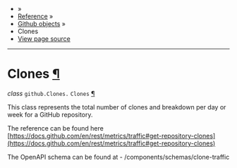 - »
- [Reference](https://pygithub.readthedocs.io/en/stable/reference.html) »
- [Github objects](https://pygithub.readthedocs.io/en/stable/github_objects.html) »
- Clones
- [View page source](https://pygithub.readthedocs.io/en/stable/_sources/github_objects/Clones.rst.txt)

* * *

# Clones [¶](https://pygithub.readthedocs.io/en/stable/github_objects/Clones.html\#clones "Permalink to this headline")

_class_ `github.Clones.` `Clones` [¶](https://pygithub.readthedocs.io/en/stable/github_objects/Clones.html#github.Clones.Clones "Permalink to this definition")

This class represents the total number of clones and breakdown per day or week for a GitHub repository.

The reference can be found here
[https://docs.github.com/en/rest/metrics/traffic#get-repository-clones](https://docs.github.com/en/rest/metrics/traffic#get-repository-clones)

The OpenAPI schema can be found at
\- /components/schemas/clone-traffic